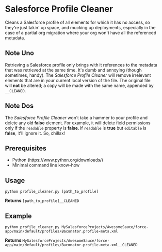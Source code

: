 # Salesforce Profile Cleaner

Cleans a Salesforce profile of all elements for which it has no access, so they're just takin' up space, and mucking up deployments, especially in the case of a partial org migration where your org won't have all the referenced metadata.

## Note Uno
Retrieving a Salesforce profile only brings with it references to the metadata that was retrieved at the same time. It's dumb and annoying (though sometimes, handy). The *Salesforce Profile Cleaner* will remove irrelevant elements that are in your current local version of the file. The original file will **not** be altered; a copy will be made with the same name, appended by `__CLEANED`.

## Note Dos
The *Salesforce Profile Cleaner* won't take a hammer to your profile and delete any old **false** element. For example, it will delete field permissions only if the `readable` property is **false**. If `readable` is **true** but `editable` is **false**, it'll ignore it. So, chillax!

## Prerequisites
- Python (https://www.python.org/downloads/)
- Minimal command line know-how

## Usage
`python profile_cleaner.py [path_to_profile]`

**Returns** `[path_to_profile]__CLEANED`

## Example

`python profile_cleaner.py MySalesforceProjects/AwesomeSauce/force-app/main/default/profiles/Baconator.profile-meta.xml`

**Returns** `MySalesforceProjects/AwesomeSauce/force-app/main/default/profiles/Baconator.profile-meta.xml__CLEANED`
